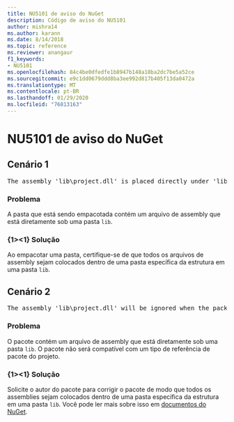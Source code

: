 ```yaml
---
title: NU5101 de aviso do NuGet
description: Código de aviso do NU5101
author: mishra14
ms.author: karann
ms.date: 8/14/2018
ms.topic: reference
ms.reviewer: anangaur
f1_keywords:
- NU5101
ms.openlocfilehash: 84c4be0dfedfe1b8947b148a18ba2dc7be5a52ce
ms.sourcegitcommit: e9c1dd0679ddd8ba3ee992d817b405f13da0472a
ms.translationtype: MT
ms.contentlocale: pt-BR
ms.lasthandoff: 01/29/2020
ms.locfileid: "76813163"
---
```

# <a name="nuget-warning-nu5101"></a>NU5101 de aviso do NuGet

## <a name="scenario-1"></a>Cenário 1
<pre>The assembly 'lib\project.dll' is placed directly under 'lib' folder. It is recommended that assemblies be placed inside a framework-specific folder. Move it into a framework-specific folder.</pre>

### <a name="issue"></a>Problema

A pasta que está sendo empacotada contém um arquivo de assembly que está diretamente sob uma pasta `lib`.


### <a name="solution"></a>{1&gt;&lt;1} Solução

Ao empacotar uma pasta, certifique-se de que todos os arquivos de assembly sejam colocados dentro de uma pasta específica da estrutura em uma pasta `lib`.


## <a name="scenario-2"></a>Cenário 2
<pre>The assembly 'lib\project.dll' will be ignored when the package is installed after the migration.</pre>

### <a name="issue"></a>Problema

O pacote contém um arquivo de assembly que está diretamente sob uma pasta `lib`. O pacote não será compatível com um tipo de referência de pacote do projeto.


### <a name="solution"></a>{1&gt;&lt;1} Solução

Solicite o autor do pacote para corrigir o pacote de modo que todos os assemblies sejam colocados dentro de uma pasta específica da estrutura em uma pasta `lib`. Você pode ler mais sobre isso em [documentos do NuGet](../../consume-packages/migrate-packages-config-to-package-reference.md).
